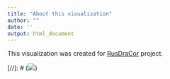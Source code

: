 ```yaml
---
title: "About this visualization"
author: ""
date: ''
output: html_document
---
```


This visualization was created for [RusDraCor](https://github.com/lehkost/RusDraCor) project.  

[//]: # (![](C:/Users/BucHe/Documents/R/dh/gfJw7FPr2Qc.jpg))




